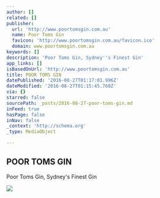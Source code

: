 ```yaml
---
author: []
related: []
publisher:
  url: 'http://www.poortomsgin.com.au'
  name: Poor Toms Gin
  favicon: 'http://www.poortomsgin.com.au/favicon.ico'
  domain: www.poortomsgin.com.au
keywords: []
description: 'Poor Toms Gin, Sydney''s Finest Gin'
app_links: []
isBasedOnUrl: 'http://www.poortomsgin.com.au'
title: POOR TOMS GIN
datePublished: '2016-08-27T01:17:01.996Z'
dateModified: '2016-08-27T01:15:45.760Z'
via: {}
starred: false
sourcePath: _posts/2016-08-27-poor-toms-gin.md
inFeed: true
hasPage: false
inNav: false
_context: 'http://schema.org'
_type: MediaObject

---
```

<article style=""><h1>POOR TOMS GIN</h1><p>Poor Toms Gin, Sydney's Finest Gin</p><img src="http://static1.squarespace.com/static/54e1b83ae4b05ae62266be4e/t/57b0451a03596ed24fb4226d/1471576619268/?format=1000w" /></article>